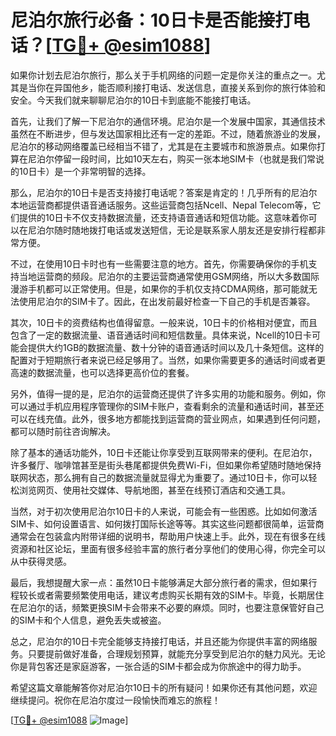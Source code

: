 # 尼泊尔旅行必备：10日卡是否能接打电话？[[TG💪+ @esim1088](https://t.me/s/esim1088)]

如果你计划去尼泊尔旅行，那么关于手机网络的问题一定是你关注的重点之一。尤其是当你在异国他乡，能否顺利接打电话、发送信息，直接关系到你的旅行体验和安全。今天我们就来聊聊尼泊尔的10日卡到底能不能接打电话。

首先，让我们了解一下尼泊尔的通信环境。尼泊尔是一个发展中国家，其通信技术虽然在不断进步，但与发达国家相比还有一定的差距。不过，随着旅游业的发展，尼泊尔的移动网络覆盖已经相当不错了，尤其是在主要城市和旅游景点。如果你打算在尼泊尔停留一段时间，比如10天左右，购买一张本地SIM卡（也就是我们常说的10日卡）是一个非常明智的选择。

那么，尼泊尔的10日卡是否支持接打电话呢？答案是肯定的！几乎所有的尼泊尔本地运营商都提供语音通话服务。这些运营商包括Ncell、Nepal Telecom等，它们提供的10日卡不仅支持数据流量，还支持语音通话和短信功能。这意味着你可以在尼泊尔随时随地拨打电话或发送短信，无论是联系家人朋友还是安排行程都非常方便。

不过，在使用10日卡时也有一些需要注意的地方。首先，你需要确保你的手机支持当地运营商的频段。尼泊尔的主要运营商通常使用GSM网络，所以大多数国际漫游手机都可以正常使用。但是，如果你的手机仅支持CDMA网络，那可能就无法使用尼泊尔的SIM卡了。因此，在出发前最好检查一下自己的手机是否兼容。

其次，10日卡的资费结构也值得留意。一般来说，10日卡的价格相对便宜，而且包含了一定的数据流量、语音通话时间和短信数量。具体来说，Ncell的10日卡可能会提供大约1GB的数据流量、数十分钟的语音通话时间以及几十条短信。这样的配置对于短期旅行者来说已经足够用了。当然，如果你需要更多的通话时间或者更高速的数据流量，也可以选择更高价位的套餐。

另外，值得一提的是，尼泊尔的运营商还提供了许多实用的功能和服务。例如，你可以通过手机应用程序管理你的SIM卡账户，查看剩余的流量和通话时间，甚至还可以在线充值。此外，很多地方都能找到运营商的营业网点，如果遇到任何问题，都可以随时前往咨询解决。

除了基本的通话功能外，10日卡还能让你享受到互联网带来的便利。在尼泊尔，许多餐厅、咖啡馆甚至是街头巷尾都提供免费Wi-Fi，但如果你希望随时随地保持联网状态，那么拥有自己的数据流量就显得尤为重要了。通过10日卡，你可以轻松浏览网页、使用社交媒体、导航地图，甚至在线预订酒店和交通工具。

当然，对于初次使用尼泊尔10日卡的人来说，可能会有一些困惑。比如如何激活SIM卡、如何设置语言、如何拨打国际长途等等。其实这些问题都很简单，运营商通常会在包装盒内附带详细的说明书，帮助用户快速上手。此外，现在有很多在线资源和社区论坛，里面有很多经验丰富的旅行者分享他们的使用心得，你完全可以从中获得灵感。

最后，我想提醒大家一点：虽然10日卡能够满足大部分旅行者的需求，但如果行程较长或者需要频繁使用电话，建议考虑购买长期有效的SIM卡。毕竟，长期居住在尼泊尔的话，频繁更换SIM卡会带来不必要的麻烦。同时，也要注意保管好自己的SIM卡和个人信息，避免丢失或被盗。

总之，尼泊尔的10日卡完全能够支持接打电话，并且还能为你提供丰富的网络服务。只要提前做好准备，合理规划预算，就能充分享受到尼泊尔的魅力风光。无论你是背包客还是家庭游客，一张合适的SIM卡都会成为你旅途中的得力助手。

希望这篇文章能解答你对尼泊尔10日卡的所有疑问！如果你还有其他问题，欢迎继续提问。祝你在尼泊尔度过一段愉快而难忘的旅程！

[[TG💪+ @esim1088](https://t.me/s/esim1088) ![Image](https://i.postimg.cc/4NQfJmqS/Snipaste-2025-05-13-00-14-12.png)]